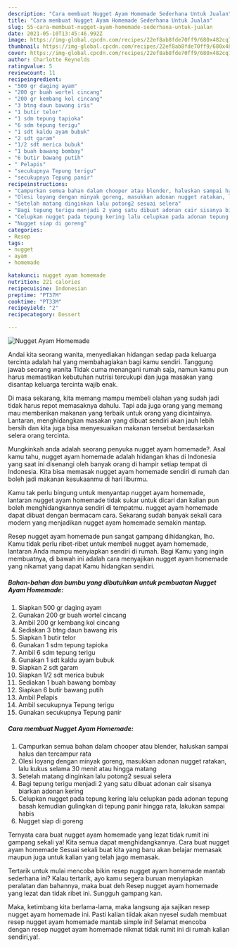 ```yaml
---
description: "Cara membuat Nugget Ayam Homemade Sederhana Untuk Jualan"
title: "Cara membuat Nugget Ayam Homemade Sederhana Untuk Jualan"
slug: 55-cara-membuat-nugget-ayam-homemade-sederhana-untuk-jualan
date: 2021-05-10T13:45:46.992Z
image: https://img-global.cpcdn.com/recipes/22ef8ab8fde70ff9/680x482cq70/nugget-ayam-homemade-foto-resep-utama.jpg
thumbnail: https://img-global.cpcdn.com/recipes/22ef8ab8fde70ff9/680x482cq70/nugget-ayam-homemade-foto-resep-utama.jpg
cover: https://img-global.cpcdn.com/recipes/22ef8ab8fde70ff9/680x482cq70/nugget-ayam-homemade-foto-resep-utama.jpg
author: Charlotte Reynolds
ratingvalue: 5
reviewcount: 11
recipeingredient:
- "500 gr daging ayam"
- "200 gr buah wortel cincang"
- "200 gr kembang kol cincang"
- "3 btng daun bawang iris"
- "1 butir telor"
- "1 sdm tepung tapioka"
- "6 sdm tepung terigu"
- "1 sdt kaldu ayam bubuk"
- "2 sdt garam"
- "1/2 sdt merica bubuk"
- "1 buah bawang bombay"
- "6 butir bawang putih"
- " Pelapis"
- "secukupnya Tepung terigu"
- "secukupnya Tepung panir"
recipeinstructions:
- "Campurkan semua bahan dalam chooper atau blender, haluskan sampai halus dan tercampur rata"
- "Olesi loyang dengan minyak goreng, masukkan adonan nugget ratakan, lalu kukus selama 30 menit atau hingga matang"
- "Setelah matang dinginkan lalu potong2 sesuai selera"
- "Bagi tepung terigu menjadi 2 yang satu dibuat adonan cair sisanya biarkan adonan kering"
- "Celupkan nugget pada tepung kering lalu celupkan pada adonan tepung basah kemudian gulingkan di tepung panir hingga rata, lakukan sampai habis"
- "Nugget siap di goreng"
categories:
- Resep
tags:
- nugget
- ayam
- homemade

katakunci: nugget ayam homemade 
nutrition: 221 calories
recipecuisine: Indonesian
preptime: "PT37M"
cooktime: "PT33M"
recipeyield: "2"
recipecategory: Dessert

---
```



![Nugget Ayam Homemade](https://img-global.cpcdn.com/recipes/22ef8ab8fde70ff9/680x482cq70/nugget-ayam-homemade-foto-resep-utama.jpg)

Andai kita seorang wanita, menyediakan hidangan sedap pada keluarga tercinta adalah hal yang membahagiakan bagi kamu sendiri. Tanggung jawab seorang  wanita Tidak cuma menangani rumah saja, namun kamu pun harus memastikan kebutuhan nutrisi tercukupi dan juga masakan yang disantap keluarga tercinta wajib enak.

Di masa  sekarang, kita memang mampu membeli olahan yang sudah jadi tidak harus repot memasaknya dahulu. Tapi ada juga orang yang memang mau memberikan makanan yang terbaik untuk orang yang dicintainya. Lantaran, menghidangkan masakan yang dibuat sendiri akan jauh lebih bersih dan kita juga bisa menyesuaikan makanan tersebut berdasarkan selera orang tercinta. 



Mungkinkah anda adalah seorang penyuka nugget ayam homemade?. Asal kamu tahu, nugget ayam homemade adalah hidangan khas di Indonesia yang saat ini disenangi oleh banyak orang di hampir setiap tempat di Indonesia. Kita bisa memasak nugget ayam homemade sendiri di rumah dan boleh jadi makanan kesukaanmu di hari liburmu.

Kamu tak perlu bingung untuk menyantap nugget ayam homemade, lantaran nugget ayam homemade tidak sukar untuk dicari dan kalian pun boleh menghidangkannya sendiri di tempatmu. nugget ayam homemade dapat dibuat dengan bermacam cara. Sekarang sudah banyak sekali cara modern yang menjadikan nugget ayam homemade semakin mantap.

Resep nugget ayam homemade pun sangat gampang dihidangkan, lho. Kamu tidak perlu ribet-ribet untuk membeli nugget ayam homemade, lantaran Anda mampu menyiapkan sendiri di rumah. Bagi Kamu yang ingin membuatnya, di bawah ini adalah cara menyajikan nugget ayam homemade yang nikamat yang dapat Kamu hidangkan sendiri.

<!--inarticleads1-->

##### Bahan-bahan dan bumbu yang dibutuhkan untuk pembuatan Nugget Ayam Homemade:

1. Siapkan 500 gr daging ayam
1. Gunakan 200 gr buah wortel cincang
1. Ambil 200 gr kembang kol cincang
1. Sediakan 3 btng daun bawang iris
1. Siapkan 1 butir telor
1. Gunakan 1 sdm tepung tapioka
1. Ambil 6 sdm tepung terigu
1. Gunakan 1 sdt kaldu ayam bubuk
1. Siapkan 2 sdt garam
1. Siapkan 1/2 sdt merica bubuk
1. Sediakan 1 buah bawang bombay
1. Siapkan 6 butir bawang putih
1. Ambil  Pelapis
1. Ambil secukupnya Tepung terigu
1. Gunakan secukupnya Tepung panir




<!--inarticleads2-->

##### Cara membuat Nugget Ayam Homemade:

1. Campurkan semua bahan dalam chooper atau blender, haluskan sampai halus dan tercampur rata
1. Olesi loyang dengan minyak goreng, masukkan adonan nugget ratakan, lalu kukus selama 30 menit atau hingga matang
1. Setelah matang dinginkan lalu potong2 sesuai selera
1. Bagi tepung terigu menjadi 2 yang satu dibuat adonan cair sisanya biarkan adonan kering
1. Celupkan nugget pada tepung kering lalu celupkan pada adonan tepung basah kemudian gulingkan di tepung panir hingga rata, lakukan sampai habis
1. Nugget siap di goreng




Ternyata cara buat nugget ayam homemade yang lezat tidak rumit ini gampang sekali ya! Kita semua dapat menghidangkannya. Cara buat nugget ayam homemade Sesuai sekali buat kita yang baru akan belajar memasak maupun juga untuk kalian yang telah jago memasak.

Tertarik untuk mulai mencoba bikin resep nugget ayam homemade mantab sederhana ini? Kalau tertarik, ayo kamu segera buruan menyiapkan peralatan dan bahannya, maka buat deh Resep nugget ayam homemade yang lezat dan tidak ribet ini. Sungguh gampang kan. 

Maka, ketimbang kita berlama-lama, maka langsung aja sajikan resep nugget ayam homemade ini. Pasti kalian tiidak akan nyesel sudah membuat resep nugget ayam homemade mantab simple ini! Selamat mencoba dengan resep nugget ayam homemade nikmat tidak rumit ini di rumah kalian sendiri,ya!.

